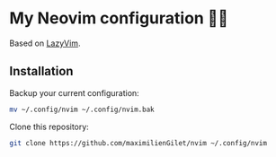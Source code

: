 # My Neovim configuration 🧑‍💻

Based on [LazyVim](https://github.com/LazyVim/LazyVim).

## Installation

Backup your current configuration:

```bash
mv ~/.config/nvim ~/.config/nvim.bak
```

Clone this repository:

```bash
git clone https://github.com/maximilienGilet/nvim ~/.config/nvim
```
